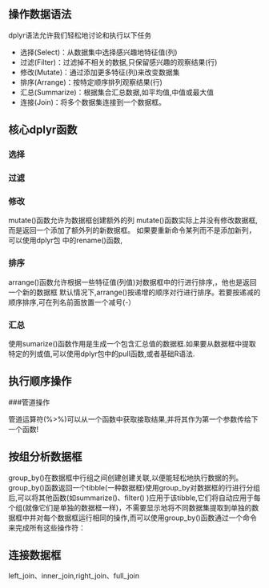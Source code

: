 
## 操作数据语法

dplyr语法允许我们轻松地讨论和执行以下任务
- 选择(Select)：从数据集中选择感兴趣地特征值(列)
- 过滤(Filter)：过滤掉不相关的数据,只保留感兴趣的观察结果(行)
- 修改(Mutate)：通过添加更多特征(列)来改变数据集
- 排序(Arrange)：按特定顺序排列观察结果(行)
- 汇总(Summarize)：根据集合汇总数据,如平均值,中值或最大值
- 连接(Join)：将多个数据集连接到一个数据框。

## 核心dplyr函数
### 选择

### 过滤

###  修改
mutate()函数允许为数据框创建额外的列
mutate()函数实际上并没有修改数据框,而是返回一个添加了额外列的新数据框。
如果要重新命令某列而不是添加新列，可以使用dplyr包 中的rename()函数,

### 排序
arrange()函数允许根据一些特征值(列值)对数据框中的行进行排序,，他也是返回一个新的数据框
默认情况下,arrange()按递增的顺序对行进行排序。若要按递减的顺序排序,可在列名前面放置一个减号(-）

###  汇总

使用sumarize()函数作用是生成一个包含汇总值的数据框.如果要从数据框中提取特定的列或值,可以使用dplyr包中的pull函数,或者基础R语法.
  


## 执行顺序操作

###管道操作

管道运算符(%>%)可以从一个函数中获取接取结果,并将其作为第一个参数传给下一个函数!

## 按组分析数据框
group_by()在数据框中行组之间创建创建关联,以便能轻松地执行数据的列。
group_by()函数返回一个tibble(一种数据框)使用group_by对数据框的行进行分组后,可以将其他函数(如summarize()、filter() )应用于该tibble,它们将自动应用于每个组(就像它们是单独的数据框一样)，不需要显示地将不同数据集提取到单独的数据框中并对每个数据框运行相同的操作,而可以使用group_by()函数通过一个命令来完成所有这些操作符：

## 连接数据框
left_join、inner_join,right_join、full_join